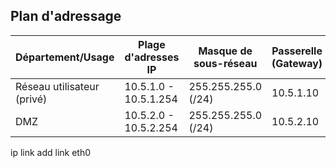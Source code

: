 ## Plan d'adressage

| **Département/Usage**  | **Plage d'adresses IP**       | **Masque de sous-réseau** | **Passerelle (Gateway)** | **Remarques**                  |
|-------------------------|---------------------------|------------------------|--------------------------|--------------------------------|
| Réseau utilisateur (privé) | 10.5.1.0 - 10.5.1.254 | 255.255.255.0 (/24) | 10.5.1.10 |          |
| DMZ | 10.5.2.0 - 10.5.2.254 | 255.255.255.0 (/24) | 10.5.2.10 |  |

ip link add link eth0